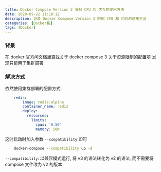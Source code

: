 ```yaml
---
title: Docker Compose Version 3 限制 CPU 和 内存的使用方法
date: 2020-09-22 11:18:12
description: 记录 Docker Compose Version 3 限制 CPU 和 内存的使用方法
categories: [Docker篇]
tags: [Docker]
---
```


<!-- more -->
### 背景
在 docker 官方问文档里查找关于 docker compose 3 关于资源限制的配置项
发现只能用于集群部署

### 解决方式
依然使用集群部署的配置方式:

```yaml
    redis:
        image: redis:alpine
        container_name: redis
        deploy:
          resources:
            limits:
              cpus: '0.50'
              memory: 50M
```

这时启动时加入参数 `--compatibility` 即可

```bash
    docker-compose --compatibility up -d
```

`--compatibility`: 以兼容模式运行, 将 v3 的语法转化为 v2 的语法, 而不需要将 compose 文件改为 v2 的版本
